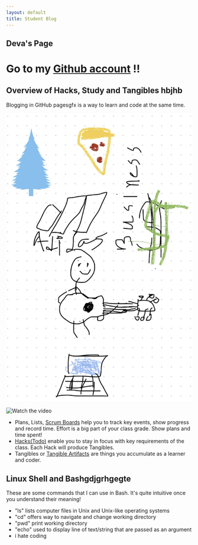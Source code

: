 ```yaml
---
layout: default
title: Student Blog
---
```




## Deva's Page 
Go to my [Github account](https://github.com/devaSas1) !!
==================

## Overview of Hacks, Study and Tangibles hbjhb
Blogging in GitHub pagesgfx is a way to learn and code at the same time. 

![](images/image.png)

![Watch the video](https://www.youtube.com/watch?v=rXiGE5fbsW4&feature=youtu.be)

- Plans, Lists, [Scrum Boards](https://clickup.com/blog/scrum-board/) help you to track key events, show progress and record time.  Effort is a big part of your class grade.  Show plans and time spent!
- [Hacks(Todo)](https://levelup.gitconnected.com/six-ultimate-daily-hacks-for-every-programmer-60f5f10feae) enable you to stay in focus with key requirements of the class.  Each Hack will produce Tangibles.
- Tangibles or [Tangible Artifacts](https://en.wikipedia.org/wiki/Artifact_(software_development)) are things you accumulate as a learner and coder. 



## Linux Shell and Bashgdjgrhgegte
These are some commands that I can use in Bash. It's quite intuitive once you understand their meaning!
- "ls" lists computer files in Unix and Unix-like operating systems
- "cd" offers way to navigate and change working directory
- "pwd" print working directory
- "echo" used to display line of text/string that are passed as an argument
- i hate coding